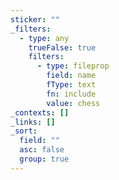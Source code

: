 ```yaml
---
sticker: ""
_filters:
  - type: any
    trueFalse: true
    filters:
      - type: fileprop
        field: name
        fType: text
        fn: include
        value: chess
_contexts: []
_links: []
_sort:
  field: ""
  asc: false
  group: true
---
```

